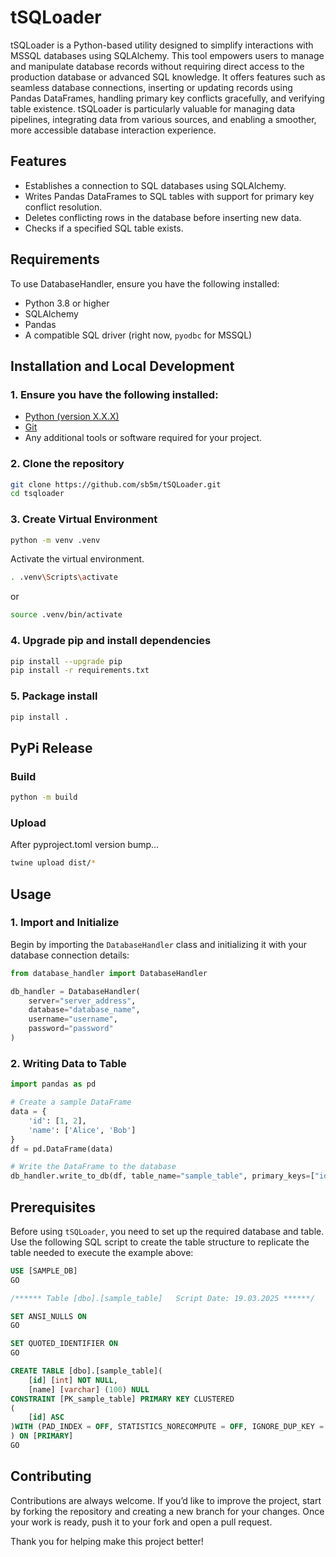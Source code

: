 # tSQLoader

tSQLoader is a Python-based utility designed to simplify interactions with MSSQL databases using SQLAlchemy. This tool empowers users to manage and manipulate database records without requiring direct access to the production database or advanced SQL knowledge. It offers features such as seamless database connections, inserting or updating records using Pandas DataFrames, handling primary key conflicts gracefully, and verifying table existence. tSQLoader is particularly valuable for managing data pipelines, integrating data from various sources, and enabling a smoother, more accessible database interaction experience.

## Features

- Establishes a connection to SQL databases using SQLAlchemy.
- Writes Pandas DataFrames to SQL tables with support for primary key conflict resolution.
- Deletes conflicting rows in the database before inserting new data.
- Checks if a specified SQL table exists.

## Requirements

To use DatabaseHandler, ensure you have the following installed:

- Python 3.8 or higher
- SQLAlchemy
- Pandas
- A compatible SQL driver (right now, `pyodbc` for MSSQL)

## Installation and Local Development

### 1. Ensure you have the following installed:
   - [Python (version X.X.X)](https://www.python.org/downloads/)
   - [Git](https://git-scm.com/downloads)
   - Any additional tools or software required for your project.

### 2. Clone the repository
```bash
git clone https://github.com/sb5m/tSQLoader.git
cd tsqloader
```
### 3. Create Virtual Environment
```bash
python -m venv .venv
```
Activate the virtual environment.
```bash
. .venv\Scripts\activate
```
or
```bash
source .venv/bin/activate
```
### 4. Upgrade pip and install dependencies
```bash
pip install --upgrade pip
pip install -r requirements.txt
```
### 5. Package install
```bash
pip install .
```

## PyPi Release

### Build

```bash
python -m build
```

### Upload

After pyproject.toml version bump...

```bash
twine upload dist/*
```

## Usage

### 1. Import and Initialize

Begin by importing the `DatabaseHandler` class and initializing it with your database connection details:

```python
from database_handler import DatabaseHandler

db_handler = DatabaseHandler(
    server="server_address",
    database="database_name",
    username="username",
    password="password"
)
```

### 2. Writing Data to Table

```python
import pandas as pd

# Create a sample DataFrame
data = {
    'id': [1, 2],
    'name': ['Alice', 'Bob']
}
df = pd.DataFrame(data)

# Write the DataFrame to the database
db_handler.write_to_db(df, table_name="sample_table", primary_keys=["id"])
```

## Prerequisites

Before using `tSQLoader`, you need to set up the required database and table. Use the following SQL script to create the table structure to replicate the table needed to execute the example above:

```sql
USE [SAMPLE_DB]
GO

/****** Table [dbo].[sample_table]   Script Date: 19.03.2025 ******/

SET ANSI_NULLS ON
GO

SET QUOTED_IDENTIFIER ON
GO

CREATE TABLE [dbo].[sample_table](
    [id] [int] NOT NULL,
    [name] [varchar] (100) NULL
CONSTRAINT [PK_sample_table] PRIMARY KEY CLUSTERED
(
    [id] ASC
)WITH (PAD_INDEX = OFF, STATISTICS_NORECOMPUTE = OFF, IGNORE_DUP_KEY = OFF, ALLOW_ROW_LOCKS = ON, ALLOW_PAGE_LOCKS = ON, OPTIMIZE_FOR_SEQUENTIAL_KEY = OFF) ON [PRIMARY]
) ON [PRIMARY]
GO
```

## Contributing

Contributions are always welcome. If you’d like to improve the project, start by forking the repository and creating a new branch for your changes. Once your work is ready, push it to your fork and open a pull request. 

Thank you for helping make this project better!
